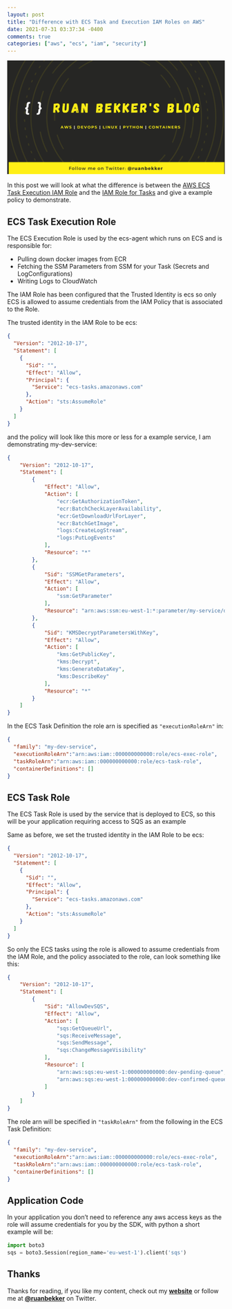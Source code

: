 ```yaml
---
layout: post
title: "Difference with ECS Task and Execution IAM Roles on AWS"
date: 2021-07-31 03:37:34 -0400
comments: true
categories: ["aws", "ecs", "iam", "security"]
---
```


![](../images/ruanbekker-header-photo.png)

In this post we will look at what the difference is between the [AWS ECS Task Execution IAM Role](https://docs.aws.amazon.com/AmazonECS/latest/userguide/task-iam-roles.html) and the [IAM Role for Tasks](https://docs.aws.amazon.com/AmazonECS/latest/userguide/task-iam-roles.html) and give a example policy to demonstrate.

## ECS Task Execution Role

The ECS Execution Role is used by the ecs-agent which runs on ECS and is responsible for:
- Pulling down docker images from ECR
- Fetching the SSM Parameters from SSM for your Task (Secrets and LogConfigurations)
- Writing Logs to CloudWatch

The IAM Role has been configured that the Trusted Identity is ecs so only ECS is allowed to assume credentials from the IAM Policy that is associated to the Role.

The trusted identity in the IAM Role to be ecs:

```json
{
  "Version": "2012-10-17",
  "Statement": [
    {
      "Sid": "",
      "Effect": "Allow",
      "Principal": {
        "Service": "ecs-tasks.amazonaws.com"
      },
      "Action": "sts:AssumeRole"
    }
  ]
}
```

and the policy will look like this more or less for a example service, I am demonstrating my-dev-service:

```json
{
    "Version": "2012-10-17",
    "Statement": [
        {
            "Effect": "Allow",
            "Action": [
                "ecr:GetAuthorizationToken",
                "ecr:BatchCheckLayerAvailability",
                "ecr:GetDownloadUrlForLayer",
                "ecr:BatchGetImage",
                "logs:CreateLogStream",
                "logs:PutLogEvents"
            ],
            "Resource": "*"
        },
        {
            "Sid": "SSMGetParameters",
            "Effect": "Allow",
            "Action": [
                "ssm:GetParameter"
            ],
            "Resource": "arn:aws:ssm:eu-west-1:*:parameter/my-service/dev/*"
        },
        {
            "Sid": "KMSDecryptParametersWithKey",
            "Effect": "Allow",
            "Action": [
                "kms:GetPublicKey",
                "kms:Decrypt",
                "kms:GenerateDataKey",
                "kms:DescribeKey"
            ],
            "Resource": "*"
        }
    ]
}
```

In the ECS Task Definition the role arn is specified as `"executionRoleArn"` in:

```json
{
  "family": "my-dev-service",
  "executionRoleArn":"arn:aws:iam::000000000000:role/ecs-exec-role",
  "taskRoleArn":"arn:aws:iam::000000000000:role/ecs-task-role",
  "containerDefinitions": []
}
```

## ECS Task Role

The ECS Task Role is used by the service that is deployed to ECS, so this will be your application requiring access to SQS as an example

Same as before, we set the trusted identity in the IAM Role to be ecs:

```json
{
  "Version": "2012-10-17",
  "Statement": [
    {
      "Sid": "",
      "Effect": "Allow",
      "Principal": {
        "Service": "ecs-tasks.amazonaws.com"
      },
      "Action": "sts:AssumeRole"
    }
  ]
}
```

So only the ECS tasks using the role is allowed to assume credentials from the IAM Role, and the policy associated to the role, can look something like this:

```json
{
    "Version": "2012-10-17",
    "Statement": [
        {
            "Sid": "AllowDevSQS",
            "Effect": "Allow",
            "Action": [
                "sqs:GetQueueUrl",
                "sqs:ReceiveMessage",
                "sqs:SendMessage",
                "sqs:ChangeMessageVisibility"
            ],
            "Resource": [
                "arn:aws:sqs:eu-west-1:000000000000:dev-pending-queue",
                "arn:aws:sqs:eu-west-1:000000000000:dev-confirmed-queue"
            ]
        }
    ]
}
```

The role arn will be specified in `"taskRoleArn"` from the following in the ECS Task Definition:

```json
{
  "family": "my-dev-service",
  "executionRoleArn":"arn:aws:iam::000000000000:role/ecs-exec-role",
  "taskRoleArn":"arn:aws:iam::000000000000:role/ecs-task-role",
  "containerDefinitions": []
}
```


## Application Code

In your application you don’t need to reference any aws access keys as the role will assume credentials for you by the SDK, with python a short example will be:

```python
import boto3
sqs = boto3.Session(region_name='eu-west-1').client('sqs')
```

## Thanks

Thanks for reading, if you like my content, check out my **[website](https://ruan.dev)** or follow me at **[@ruanbekker](https://twitter.com/ruanbekker)** on Twitter.
